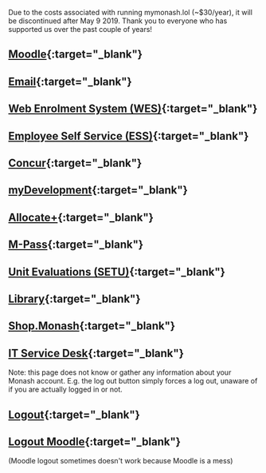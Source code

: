 Due to the costs associated with running mymonash.lol (~$30/year), it will be discontinued after May 9 2019. Thank you to everyone who has supported us over the past couple of years!
## [Moodle](http://moodle.vle.monash.edu/my/){:target="_blank"}
## [Email](http://mail.google.com/a/monash.edu){:target="_blank"}
## [Web Enrolment System (WES)](https://my.monash.edu.au/wes/){:target="_blank"}
## [Employee Self Service (ESS)](https://eservices.monash.edu.au/irj/portal){:target="_blank"}
## [Concur](https://my.monash.edu.au/services/travel-and-expense/){:target="_blank"}
## [myDevelopment](https://monash.csod.com/samldefault.aspx){:target="_blank"}
## [Allocate+](http://www.monash.edu/timetables/login.html){:target="_blank"}
## [M-Pass](https://monash-sp.blackboard.com/eAccounts/AccountSummary.aspx){:target="_blank"}
## [Unit Evaluations (SETU)](https://monash.bluera.com/monash){:target="_blank"}
## [Library](http://www.monash.edu/library){:target="_blank"}
## [Shop.Monash](https://shop.monash.edu/monash-sso/idp/login/){:target="_blank"}
## [IT Service Desk](https://www.monash.edu/esolutions/service-request){:target="_blank"}

Note: this page does not know or gather any information about your Monash account. E.g. the log out button simply forces a log out, unaware of if you are actually logged in or not.
## [Logout](https://my.monash/campusm/home#signout){:target="_blank"}
## [Logout Moodle](http://moodle.vle.monash.edu/login/logout.php){:target="_blank"}
(Moodle logout sometimes doesn't work because Moodle is a mess)
